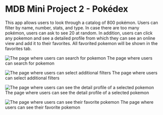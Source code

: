 # MDB Mini Project 2 - Pokédex
This app allows users to look through a catalog of 800 pokémon. Users can filter by name, number, stats, and type. In case there are too many pokémon, users can ask to see 20 at random. In addition, users can click any pokemon and see a detailed profile from which they can see an online view and add it to their favorites. All favorited pokemon will be shown in the favorites tab. 


![The page where users can search for pokemon](screenshots/HomeSearchScreen.png)
The page where users can search for pokemon

![The page where users can select additional filters](screenshots/AdditionalFilterScreen.png)
The page where users can select additional filters

![The page where users can see the detail profile of a selected pokemon](screenshots/DetailsScreen.png)
The page where users can see the detail profile of a selected pokemon

![The page where users can see their favorite pokemon](screenshots/FavoritesScreen.png)
The page where users can see their favorite pokemon
